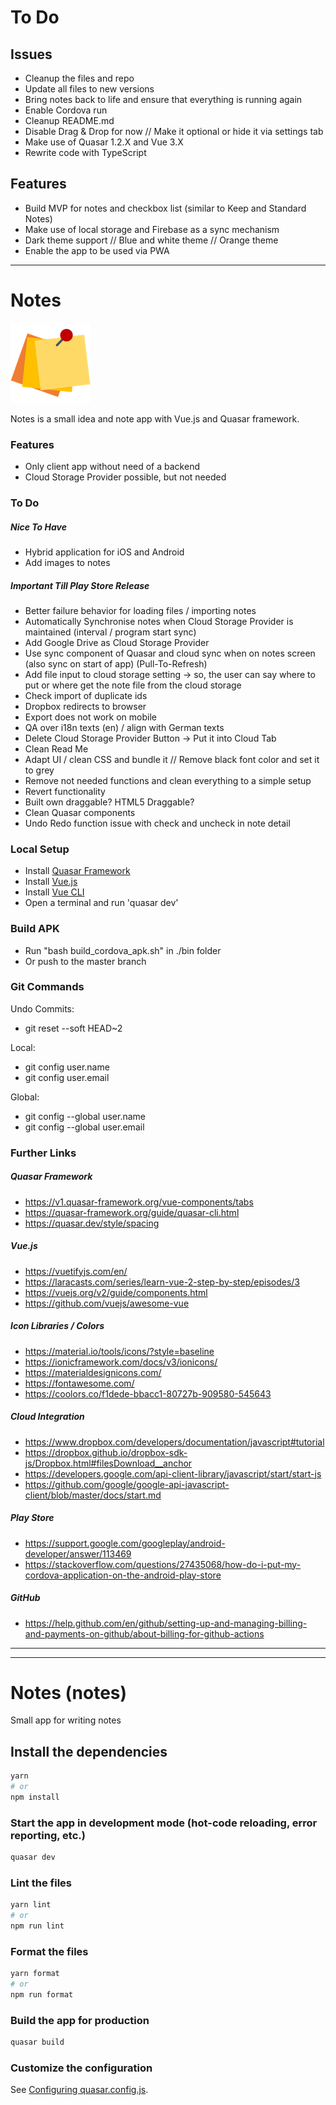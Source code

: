 # To Do
## Issues
- Cleanup the files and repo
- Update all files to new versions
- Bring notes back to life and ensure that everything is running again
- Enable Cordova run
- Cleanup README.md
- Disable Drag & Drop for now // Make it optional or hide it via settings tab
- Make use of Quasar 1.2.X and Vue 3.X
- Rewrite code with TypeScript

## Features
- Build MVP for notes and checkbox list (similar to Keep and Standard Notes)
- Make use of local storage and Firebase as a sync mechanism
- Dark theme support // Blue and white theme // Orange theme
- Enable the app to be used via PWA

-----------------------------
# Notes

![Alt text](/src/statics/logo_three_post_its/three_post_its_128x128.png?raw=true 'Notes Logo')

Notes is a small idea and note app with Vue.js and Quasar framework.

### Features

- Only client app without need of a backend
- Cloud Storage Provider possible, but not needed

### To Do

##### Nice To Have

- Hybrid application for iOS and Android
- Add images to notes

##### Important Till Play Store Release

- Better failure behavior for loading files / importing notes
- Automatically Synchronise notes when Cloud Storage Provider is maintained (interval / program start sync)
- Add Google Drive as Cloud Storage Provider
- Use sync component of Quasar and cloud sync when on notes screen (also sync on start of app) (Pull-To-Refresh)
- Add file input to cloud storage setting -> so, the user can say where to put or where get the note file from the cloud storage
- Check import of duplicate ids
- Dropbox redirects to browser
- Export does not work on mobile
- QA over i18n texts (en) / align with German texts
- Delete Cloud Storage Provider Button -> Put it into Cloud Tab
- Clean Read Me
- Adapt UI / clean CSS and bundle it // Remove black font color and set it to grey
- Remove not needed functions and clean everything to a simple setup
- Revert functionality
- Built own draggable? HTML5 Draggable?
- Clean Quasar components
- Undo Redo function issue with check and uncheck in note detail

### Local Setup

- Install [Quasar Framework](https://v1.quasar-framework.org/quasar-cli/installation)
- Install [Vue.js](https://vuejs.org/)
- Install [Vue CLI](https://cli.vuejs.org)
- Open a terminal and run 'quasar dev'

### Build APK

- Run "bash build_cordova_apk.sh" in ./bin folder
- Or push to the master branch

### Git Commands

Undo Commits:

- git reset --soft HEAD~2

Local:

- git config user.name <NAME>
- git config user.email <EMAIL>

Global:

- git config --global user.name <NAME>
- git config --global user.email <EMAIL>

### Further Links

##### Quasar Framework

- https://v1.quasar-framework.org/vue-components/tabs
- https://quasar-framework.org/guide/quasar-cli.html
- https://quasar.dev/style/spacing

##### Vue.js

- https://vuetifyjs.com/en/
- https://laracasts.com/series/learn-vue-2-step-by-step/episodes/3
- https://vuejs.org/v2/guide/components.html
- https://github.com/vuejs/awesome-vue

##### Icon Libraries / Colors

- https://material.io/tools/icons/?style=baseline
- https://ionicframework.com/docs/v3/ionicons/
- https://materialdesignicons.com/
- https://fontawesome.com/
- https://coolors.co/f1dede-bbacc1-80727b-909580-545643

##### Cloud Integration

- https://www.dropbox.com/developers/documentation/javascript#tutorial
- https://dropbox.github.io/dropbox-sdk-js/Dropbox.html#filesDownload__anchor
- https://developers.google.com/api-client-library/javascript/start/start-js
- https://github.com/google/google-api-javascript-client/blob/master/docs/start.md

##### Play Store

- https://support.google.com/googleplay/android-developer/answer/113469
- https://stackoverflow.com/questions/27435068/how-do-i-put-my-cordova-application-on-the-android-play-store

##### GitHub

- https://help.github.com/en/github/setting-up-and-managing-billing-and-payments-on-github/about-billing-for-github-actions

---

---

# Notes (notes)

Small app for writing notes

## Install the dependencies

```bash
yarn
# or
npm install
```

### Start the app in development mode (hot-code reloading, error reporting, etc.)

```bash
quasar dev
```

### Lint the files

```bash
yarn lint
# or
npm run lint
```

### Format the files

```bash
yarn format
# or
npm run format
```

### Build the app for production

```bash
quasar build
```

### Customize the configuration

See [Configuring quasar.config.js](https://v2.quasar.dev/quasar-cli-vite/quasar-config-js).
